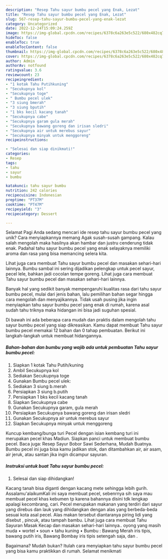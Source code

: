 ```yaml
---
description: "Resep Tahu sayur bumbu pecel yang Enak, Lezat"
title: "Resep Tahu sayur bumbu pecel yang Enak, Lezat"
slug: 567-resep-tahu-sayur-bumbu-pecel-yang-enak-lezat
category: Uncategorized
date: 2022-12-24T15:09:24.259Z
image: https://img-global.cpcdn.com/recipes/6378c6a263e5c522/680x482cq70/tahu-sayur-bumbu-pecel-foto-resep-utama.jpg
hideToc: false
enableToc: true
enableTocContent: false
thumbnail: https://img-global.cpcdn.com/recipes/6378c6a263e5c522/680x482cq70/tahu-sayur-bumbu-pecel-foto-resep-utama.jpg
cover: https://img-global.cpcdn.com/recipes/6378c6a263e5c522/680x482cq70/tahu-sayur-bumbu-pecel-foto-resep-utama.jpg
author: Admin
authorAv: notfound
ratingvalue: 3.6
reviewcount: 23
recipeingredient:
- "1 kotak Tahu Putihkuning"
- "Secukupnya kol"
- "Secukupnya toge"
- " Bumbu pecel ulek"
- "3 siung bmerah"
- "3 siung bputih"
- "1 bks kecil kacang tanah"
- "Secukupnya cabe"
- "Secukupnya garam gula merah"
- "Secukupnya bawang goreng dan irisan sledri"
- "Secukupnya air untuk merebus sayur"
- "Secukupnya minyak untuk menggoreng"
recipeinstructions:

- "Selesai dan siap dinikmati!"
categories:
- Resep
tags:
- tahu
- sayur
- bumbu

katakunci: tahu sayur bumbu 
nutrition: 242 calories
recipecuisine: Indonesian
preptime: "PT37M"
cooktime: "PT47M"
recipeyield: "3"
recipecategory: Dessert

---
```



Selamat Pagi Anda sedang mencari ide resep tahu sayur bumbu pecel yang unik? Cara menyiapkannya memang Agak susah-susah gampang. Kalau salah mengolah maka hasilnya akan hambar dan justru cenderung tidak enak. Padahal tahu sayur bumbu pecel yang enak selayaknya memiliki aroma dan rasa yang bisa memancing selera kita.


Lihat juga cara membuat Tahu sayur bumbu pecel dan masakan sehari-hari lainnya. Bumbu sambal ini sering dijadikan pelengkap untuk pecel sayur, pecel lele, bahkan jadi cocolan tempe goreng. Lihat juga cara membuat Tahu sayur bumbu pecel dan masakan sehari-hari lainnya.

Banyak hal yang sedikit banyak mempengaruhi kualitas rasa dari tahu sayur bumbu pecel, mulai dari jenis bahan, lalu pemilihan bahan segar hingga cara mengolah dan menyajikannya. Tidak usah pusing jika ingin menyiapkan tahu sayur bumbu pecel yang enak di rumah, karena asal sudah tahu triknya maka hidangan ini bisa jadi suguhan spesial.


Di bawah ini ada beberapa cara mudah dan praktis dalam mengolah tahu sayur bumbu pecel yang siap dikreasikan. Kamu dapat membuat Tahu sayur bumbu pecel memakai 12 bahan dan 0 tahap pembuatan. Berikut ini langkah-langkah untuk membuat hidangannya.

<!--inarticleads1-->

##### Bahan-bahan dan bumbu yang wajib ada untuk pembuatan Tahu sayur bumbu pecel:

1. Siapkan 1 kotak Tahu Putih/kuning
1. Ambil Secukupnya kol
1. Sediakan Secukupnya toge
1. Gunakan  Bumbu pecel ulek:
1. Sediakan 3 siung b.merah
1. Persiapkan 3 siung b.putih
1. Persiapkan 1 bks kecil kacang tanah
1. Siapkan Secukupnya cabe
1. Gunakan Secukupnya garam, gula merah
1. Persiapkan Secukupnya bawang goreng dan irisan sledri
1. Gunakan Secukupnya air untuk merebus sayur
1. Siapkan Secukupnya minyak untuk menggoreng


Kuncup kembang/bunga turi Pecel dengan isian kembang turi ini merupakan pecel khas Madiun. Siapkan panci untuk membuat bumbu pecel. Baca juga: Resep Sayur Bobor Sawi Sederhana, Mudah Buatnya. Bumbu pecel ini juga bisa kamu jadikan stok, dan ditambahkan air, air asam, air jeruk, atau santan jika ingin dicampur sayuran. 

<!--inarticleads2-->

##### Instruksi untuk buat Tahu sayur bumbu pecel:


1. Selesai dan siap dihidangkan!

Kacang tanah bisa diganti dengan kacang mete sehingga lebih gurih. Assalamu&#39;alaikumKali ini saya membuat pecel, sebenrnya sih saya mau membuat pecel khas kebumen tp karena bahannya disini tdk lengkap apalagi kecombrang, cari. Pecel merupakan makanan yang terdiri dari sayur yang direbus dan lauk yang dihidangkan dengan alas yang berbeda-beda sesuai kota asal pecel. Alas makan tersebut diantaranya piring lidi yang disebut , pincuk, atau tampah bambu. Lihat juga cara membuat Tahu Sayuran Masak Kecap dan masakan sehari-hari lainnya.. oyong yang masih muda • wortel • soun • tahu kuning • Bumbu : Bawang Merah iris tipis, bawang putih iris, Bawang Bombay iris tipis setengah saja, dan . 

Bagaimana? Mudah bukan? Itulah cara menyiapkan tahu sayur bumbu pecel yang bisa kamu praktikkan di rumah. Selamat menikmati
